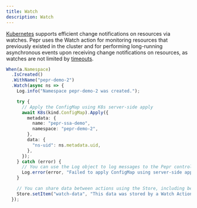 ```yaml
---
title: Watch
description: Watch
---
```



[Kubernetes](https://kubernetes.io/docs/reference/using-api/api-concepts) supports efficient change notifications on resources via watches. Pepr uses the Watch action for monitoring resources that previously existed in the cluster and for performing long-running asynchronous events upon receiving change notifications on resources, as watches are not limited by [timeouts](https://kubernetes.io/docs/reference/access-authn-authz/extensible-admission-controllers/#timeouts).

```ts
When(a.Namespace)
  .IsCreated()
  .WithName("pepr-demo-2")
  .Watch(async ns => {
    Log.info("Namespace pepr-demo-2 was created.");

    try {
      // Apply the ConfigMap using K8s server-side apply
      await K8s(kind.ConfigMap).Apply({
        metadata: {
          name: "pepr-ssa-demo",
          namespace: "pepr-demo-2",
        },
        data: {
          "ns-uid": ns.metadata.uid,
        },
      });
    } catch (error) {
      // You can use the Log object to log messages to the Pepr controller pod
      Log.error(error, "Failed to apply ConfigMap using server-side apply.");
    }

    // You can share data between actions using the Store, including between different types of actions
    Store.setItem("watch-data", "This data was stored by a Watch Action.");
  });
```
